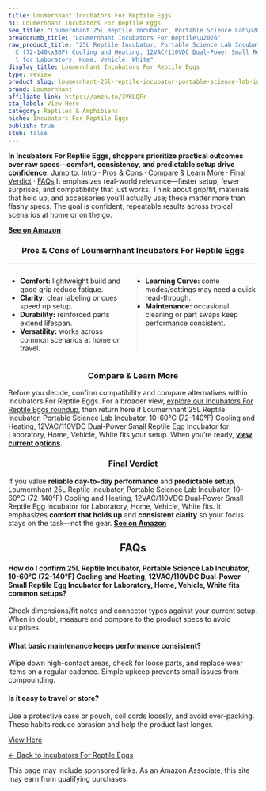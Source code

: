 ```yaml
---
title: Loumernhant Incubators For Reptile Eggs
h1: Loumernhant Incubators For Reptile Eggs
seo_title: "Loumernhant 25L Reptile Incubator, Portable Science Lab\u2026"
breadcrumb_title: "Loumernhant Incubators For Reptile\u2026"
raw_product_title: "25L Reptile Incubator, Portable Science Lab Incubator, 10-60\xB0\
  C (72-140\xB0F) Cooling and Heating, 12VAC/110VDC Dual-Power Small Reptile Egg Incubator\
  \ for Laboratory, Home, Vehicle, White"
display_title: Loumernhant Incubators For Reptile Eggs
type: review
product_slug: loumernhant-25l-reptile-incubator-portable-science-lab-incubator-10-60-5033f2ff
brand: Loumernhant
affiliate_link: https://amzn.to/3VKLQFr
cta_label: View Here
category: Reptiles & Amphibians
niche: Incubators For Reptile Eggs
publish: true
stub: false
---
```


<div id="intro" class="full-width"><p><strong>In Incubators For Reptile Eggs, shoppers prioritize practical outcomes over raw specs&mdash;comfort, consistency, and predictable setup drive confidence.</strong> Jump to: <a href="#intro">Intro</a> · <a href="#pros-cons">Pros &amp; Cons</a> · <a href="#compare-more">Compare &amp; Learn More</a> · <a href="#verdict">Final Verdict</a> · <a href="#faqs">FAQs</a> It emphasizes real-world relevance&mdash;faster setup, fewer surprises, and compatibility that just works. Think about grip/fit, materials that hold up, and accessories you’ll actually use; these matter more than flashy specs. The goal is confident, repeatable results across typical scenarios at home or on the go.</p><p><a href="https://amzn.to/3VKLQFr" rel="nofollow sponsored noopener" target="_blank"><strong>See on Amazon</strong></a></p></div>
<h3 id="pros-cons" style="text-align:center;">Pros &amp; Cons of Loumernhant Incubators For Reptile Eggs</h3>
<div class="pc-grid" style="display:grid;grid-template-columns:1fr 1fr;gap:16px;border-top:1px solid #e5e7eb;padding-top:12px;">
  <ul>
    <li><strong>Comfort:</strong> lightweight build and good grip reduce fatigue.</li>
    <li><strong>Clarity:</strong> clear labeling or cues speed up setup.</li>
    <li><strong>Durability:</strong> reinforced parts extend lifespan.</li>
    <li><strong>Versatility:</strong> works across common scenarios at home or travel.</li>
  </ul>
  <ul style="border-left:1px solid #e5e7eb;padding-left:16px;">
    <li><strong>Learning Curve:</strong> some modes/settings may need a quick read-through.</li>
    <li><strong>Maintenance:</strong> occasional cleaning or part swaps keep performance consistent.</li>
  </ul>
</div>


<h3 id="compare-more" style="text-align:center;">Compare &amp; Learn More</h3>
<p>Before you decide, confirm compatibility and compare alternatives within Incubators For Reptile Eggs. For a broader view, <a href="#">explore our Incubators For Reptile Eggs roundup</a>, then return here if Loumernhant 25L Reptile Incubator, Portable Science Lab Incubator, 10-60°C (72-140°F) Cooling and Heating, 12VAC/110VDC Dual-Power Small Reptile Egg Incubator for Laboratory, Home, Vehicle, White fits your setup. When you’re ready, <a href="https://amzn.to/3VKLQFr" rel="nofollow sponsored noopener" target="_blank"><strong>view current options</strong></a>.</p>

<h3 id="verdict" style="text-align:center;">Final Verdict</h3>
<p>If you value <strong>reliable day-to-day performance</strong> and <strong>predictable setup</strong>, Loumernhant 25L Reptile Incubator, Portable Science Lab Incubator, 10-60°C (72-140°F) Cooling and Heating, 12VAC/110VDC Dual-Power Small Reptile Egg Incubator for Laboratory, Home, Vehicle, White fits. It emphasizes <strong>comfort that holds up</strong> and <strong>consistent clarity</strong> so your focus stays on the task&mdash;not the gear. <a href="https://amzn.to/3VKLQFr" rel="nofollow sponsored noopener" target="_blank"><strong>See on Amazon</strong></a></p>

<h2 id="faqs" style="text-align:center;">FAQs</h2>
<h4><strong>How do I confirm 25L Reptile Incubator, Portable Science Lab Incubator, 10-60°C (72-140°F) Cooling and Heating, 12VAC/110VDC Dual-Power Small Reptile Egg Incubator for Laboratory, Home, Vehicle, White fits common setups?</strong></h4>
<p>Check dimensions/fit notes and connector types against your current setup. When in doubt, measure and compare to the product specs to avoid surprises.</p>
<h4><strong>What basic maintenance keeps performance consistent?</strong></h4>
<p>Wipe down high-contact areas, check for loose parts, and replace wear items on a regular cadence. Simple upkeep prevents small issues from compounding.</p>
<h4><strong>Is it easy to travel or store?</strong></h4>
<p>Use a protective case or pouch, coil cords loosely, and avoid over-packing. These habits reduce abrasion and help the product last longer.</p>

<p><a class="btn" href="https://amzn.to/3VKLQFr" target="_blank" rel="nofollow sponsored noopener">View Here</a></p>
<p><a href="/roundups/reptiles-amphibians/incubators-for-reptile-eggs/">← Back to Incubators For Reptile Eggs</a></p>
<aside class="disclosure">This page may include sponsored links. As an Amazon Associate, this site may earn from qualifying purchases.</aside>

